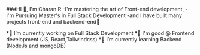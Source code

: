   ###HI 👋, I'm Charan R
    -I'm mastering the art of Front-end development,
    -I'm Pursuing Master's in Full Stack Development
    -and I have built many projects front-end and backend-end🚀

*🔭 I’m currently working on Full Stack Development
*🧿 I'm good @ Frontend development (JS, React,Tailwindcss)
*🌱 I’m currently learning Backend (NodeJs and mongoDB)
<!--
**Charan-bavaji/Charan-bavaji** is a ✨ _special_ ✨ repository because its `README.md` (this file) appears on your GitHub profile.

Here are some ideas to get you started:

- 🔭 I’m currently working on ...
- 🌱 I’m currently learning ...
- 👯 I’m looking to collaborate on ...
- 🤔 I’m looking for help with ...
- 💬 Ask me about ...
- 📫 How to reach me: ...
- 😄 Pronouns: ...
- ⚡ Fun fact: ...
-->
